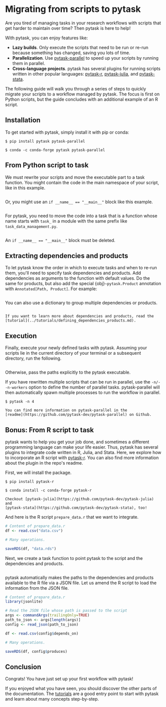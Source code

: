 # Migrating from scripts to pytask

Are you tired of managing tasks in your research workflows with scripts that get harder
to maintain over time? Then pytask is here to help!

With pytask, you can enjoy features like:

- **Lazy builds**. Only execute the scripts that need to be run or re-run because
  something has changed, saving you lots of time.
- **Parallelization**. Use
  [pytask-parallel](https://github.com/pytask-dev/pytask-parallel) to speed up your
  scripts by running them in parallel.
- **Cross-language projects**. pytask has several plugins for running scripts written in
  other popular languages: [pytask-r](https://github.com/pytask-dev/pytask-r),
  [pytask-julia](https://github.com/pytask-dev/pytask-julia), and
  [pytask-stata](https://github.com/pytask-dev/pytask-stata).

The following guide will walk you through a series of steps to quickly migrate your
scripts to a workflow managed by pytask. The focus is first on Python scripts, but the
guide concludes with an additional example of an R script.

## Installation

To get started with pytask, simply install it with pip or conda:

```console
$ pip install pytask pytask-parallel

$ conda -c conda-forge pytask pytask-parallel
```

## From Python script to task

We must rewrite your scripts and move the executable part to a task function. You might
contain the code in the main namespace of your script, like in this example.

```{literalinclude} ../../../docs_src/how_to_guides/migrating_from_scripts_to_pytask_1.py
```

Or, you might use an `if __name__ == "__main__"` block like this example.

```{literalinclude} ../../../docs_src/how_to_guides/migrating_from_scripts_to_pytask_2.py
```

For pytask, you need to move the code into a task that is a function whose name starts
with `task_` in a module with the same prefix like `task_data_management.py`.

```{literalinclude} ../../../docs_src/how_to_guides/migrating_from_scripts_to_pytask_3.py
```

An `if __name__ == "__main__"` block must be deleted.

## Extracting dependencies and products

To let pytask know the order in which to execute tasks and when to re-run them, you'll
need to specify task dependencies and products. Add dependencies as arguments to the
function with default values. Do the same for products, but also add the special
{obj}`~pytask.Product` annotation with `Annotated[Path, Product]`. For example:

```{literalinclude} ../../../docs_src/how_to_guides/migrating_from_scripts_to_pytask_4.py
```

You can also use a dictionary to group multiple dependencies or products.

```{literalinclude} ../../../docs_src/how_to_guides/migrating_from_scripts_to_pytask_5.py
```

```{seealso}
If you want to learn more about dependencies and products, read the
[tutorial](../tutorials/defining_dependencies_products.md).
```

## Execution

Finally, execute your newly defined tasks with pytask. Assuming your scripts lie in the
current directory of your terminal or a subsequent directory, run the following.

```{include} ../_static/md/migrating-from-scripts-to-pytask.md
```

Otherwise, pass the paths explicitly to the pytask executable.

If you have rewritten multiple scripts that can be run in parallel, use the
`-n/--n-workers` option to define the number of parallel tasks. pytask-parallel will
then automatically spawn multiple processes to run the workflow in parallel.

```console
$ pytask -n 4
```

```{seealso}
You can find more information on pytask-parallel in the
[readme](https://github.com/pytask-dev/pytask-parallel) on Github.
```

## Bonus: From R script to task

pytask wants to help you get your job done, and sometimes a different programming
language can make your life easier. Thus, pytask has several plugins to integrate code
written in R, Julia, and Stata. Here, we explore how to incorporate an R script with
[pytask-r](https://github.com/pytask-dev/pytask-r). You can also find more information
about the plugin in the repo's readme.

First, we will install the package.

```console
$ pip install pytask-r

$ conda install -c conda-forge pytask-r
```

```{seealso}
Checkout [pytask-julia](https://github.com/pytask-dev/pytask-julia) and
[pytask-stata](https://github.com/pytask-dev/pytask-stata), too!
```

And here is the R script `prepare_data.r` that we want to integrate.

```r
# Content of prepare_data.r
df <- read.csv("data.csv")

# Many operations.

saveRDS(df, "data.rds")
```

Next, we create a task function to point pytask to the script and the dependencies and
products.

```{literalinclude} ../../../docs_src/how_to_guides/migrating_from_scripts_to_pytask_6.py
```

pytask automatically makes the paths to the dependencies and products available to the R
file via a JSON file. Let us amend the R script to load the information from the JSON
file.

```r
# Content of prepare_data.r
library(jsonlite)

# Read the JSON file whose path is passed to the script
args <- commandArgs(trailingOnly=TRUE)
path_to_json <- args[length(args)]
config <- read_json(path_to_json)

df <- read.csv(config$depends_on)

# Many operations.

saveRDS(df, config$produces)
```

## Conclusion

Congrats! You have just set up your first workflow with pytask!

If you enjoyed what you have seen, you should discover the other parts of the
documentation. The [tutorials](../tutorials/index.md) are a good entry point to start
with pytask and learn about many concepts step-by-step.
